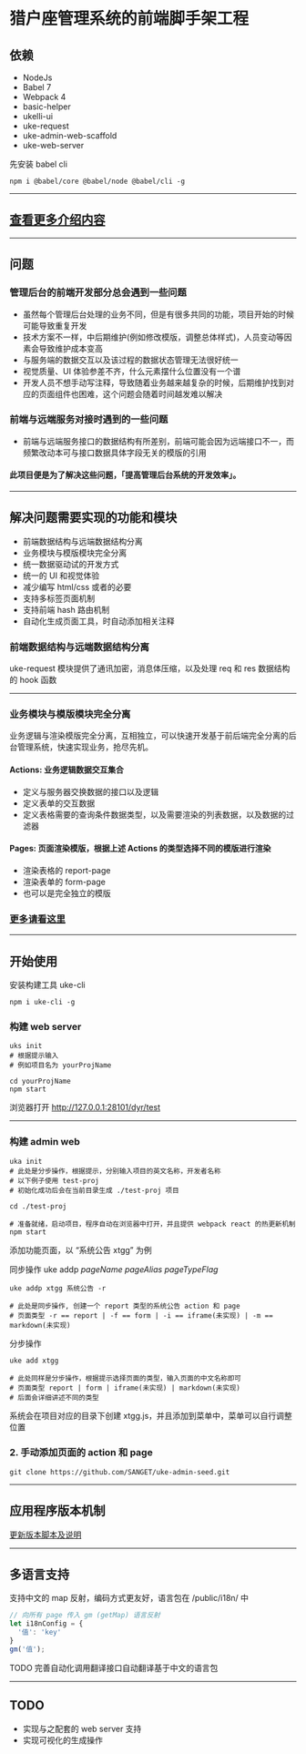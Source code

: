 # 猎户座管理系统的前端脚手架工程

## 依赖

- NodeJs
- Babel 7
- Webpack 4
- basic-helper
- ukelli-ui
- uke-request
- uke-admin-web-scaffold
- uke-web-server

先安装 babel cli

```shell
npm i @babel/core @babel/node @babel/cli -g
```

-----------

## [查看更多介绍内容](./docs/intro.md)

-----------

## 问题

### 管理后台的前端开发部分总会遇到一些问题

- 虽然每个管理后台处理的业务不同，但是有很多共同的功能，项目开始的时候可能导致重复开发
- 技术方案不一样，中后期维护(例如修改模版，调整总体样式)，人员变动等因素会导致维护成本变高
- 与服务端的数据交互以及该过程的数据状态管理无法很好统一
- 视觉质量、UI 体验参差不齐，什么元素摆什么位置没有一个谱
- 开发人员不想手动写注释，导致随着业务越来越复杂的时候，后期维护找到对应的页面组件也困难，这个问题会随着时间越发难以解决

### 前端与远端服务对接时遇到的一些问题

- 前端与远端服务接口的数据结构有所差别，前端可能会因为远端接口不一，而频繁改动本可与接口数据具体字段无关的模版的引用

#### 此项目便是为了解决这些问题，「提高管理后台系统的开发效率」。

-----------

## 解决问题需要实现的功能和模块

- 前端数据结构与远端数据结构分离
- 业务模块与模版模块完全分离
- 统一数据驱动试的开发方式
- 统一的 UI 和视觉体验
- 减少编写 html/css 或者的必要
- 支持多标签页面机制
- 支持前端 hash 路由机制
- 自动化生成页面工具，时自动添加相关注释

### 前端数据结构与远端数据结构分离

uke-request 模块提供了通讯加密，消息体压缩，以及处理 req 和 res 数据结构的 hook 函数

-----------

### 业务模块与模版模块完全分离

业务逻辑与渲染模版完全分离，互相独立，可以快速开发基于前后端完全分离的后台管理系统，快速实现业务，抢尽先机。

#### Actions: 业务逻辑数据交互集合

- 定义与服务器交换数据的接口以及逻辑
- 定义表单的交互数据
- 定义表格需要的查询条件数据类型，以及需要渲染的列表数据，以及数据的过滤器

#### Pages: 页面渲染模版，根据上述 Actions 的类型选择不同的模版进行渲染

- 渲染表格的 report-page
- 渲染表单的 form-page
- 也可以是完全独立的模版

### [更多请看这里](./docs/structure.md)

-----------

## 开始使用

安装构建工具 uke-cli

```shell
npm i uke-cli -g
```

### 构建 web server

```shell
uks init
# 根据提示输入
# 例如项目名为 yourProjName

cd yourProjName
npm start
```

浏览器打开 <a href="http://127.0.0.1:28101/dyr/test" target="_blank">http://127.0.0.1:28101/dyr/test</a>

-----------

### 构建 admin web

```shell
uka init
# 此处是分步操作，根据提示，分别输入项目的英文名称，开发者名称
# 以下例子使用 test-proj
# 初始化成功后会在当前目录生成 ./test-proj 项目

cd ./test-proj

# 准备就绪，启动项目，程序自动在浏览器中打开，并且提供 webpack react 的热更新机制
npm start
```

添加功能页面，以 “系统公告 xtgg” 为例

同步操作 uke addp *pageName* *pageAlias* *pageTypeFlag*

```shell
uke addp xtgg 系统公告 -r

# 此处是同步操作, 创建一个 report 类型的系统公告 action 和 page
# 页面类型 -r == report | -f == form | -i == iframe(未实现) | -m == markdown(未实现)
```

分步操作

```shell
uke add xtgg

# 此处同样是分步操作，根据提示选择页面的类型，输入页面的中文名称即可
# 页面类型 report | form | iframe(未实现) | markdown(未实现)
# 后面会详细讲述不同的类型
```

系统会在项目对应的目录下创建 xtgg.js，并且添加到菜单中，菜单可以自行调整位置

### 2. 手动添加页面的 action 和 page

```shell
git clone https://github.com/SANGET/uke-admin-seed.git
```

-----------

## 应用程序版本机制

[更新版本脚本及说明](./version/README.md)

-----------

## 多语言支持

支持中文的 map 反射，编码方式更友好，语言包在 /public/i18n/ 中

```js
// 向所有 page 传入 gm (getMap) 语言反射
let i18nConfig = {
  '值': 'key'
}
gm('值');
```

TODO 完善自动化调用翻译接口自动翻译基于中文的语言包

-----------

## TODO

- 实现与之配套的 web server 支持
- 实现可视化的生成操作

